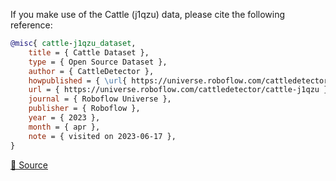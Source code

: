 If you make use of the Cattle (j1qzu) data, please cite the following reference:

``` bibtex
@misc{ cattle-j1qzu_dataset,
    title = { Cattle Dataset },
    type = { Open Source Dataset },
    author = { CattleDetector },
    howpublished = { \url{ https://universe.roboflow.com/cattledetector/cattle-j1qzu } },
    url = { https://universe.roboflow.com/cattledetector/cattle-j1qzu },
    journal = { Roboflow Universe },
    publisher = { Roboflow },
    year = { 2023 },
    month = { apr },
    note = { visited on 2023-06-17 },
}
```

[🔗 Source](https://universe.roboflow.com/cattledetector/cattle-j1qzu)
